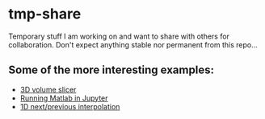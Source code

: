 # tmp-share

Temporary stuff I am working on and want to share with others for
collaboration. Don't expect anything stable nor permanent from this repo...

## Some of the more interesting examples:

* [3D volume slicer](./3D-slices.ipynb)
* [Running Matlab in Jupyter](./RunningMatlabInJupyter.ipynb)
* [1D next/previous interpolation](./interp1d-left-right.ipynb)

